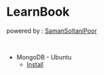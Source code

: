 # LearnBook
powered by : [SamanSoltaniPoor](https://SamanSoltaniPoor.com)

<br>


* MongoDB - Ubuntu
	* [Install](https://github.com/SamanSoltaniPoor/LearnBook/blob/main/MongoDB%20-%20Ubuntu/Install.md)
